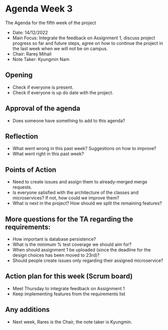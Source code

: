 # Agenda Week 3

The Agenda for the fifth week of the project

* Date: 14/12/2022
* Main Focus: Integrate the feedback on Assignment 1, discuss project progress so far and future steps, agree on how to continue the project in the last week when we will not be on campus.
* Chair: Rareș Mihail
* Note Taker: Kyungmin Nam

## Opening

* Check if everyone is present.
* Check if everyone is up do date with the project.

## Approval of the agenda

* Does someone have something to add to this agenda?

## Reflection

* What went wrong in this past week? Suggestions on how to improve?
* What went right in this past week?

## Points of Action

* Need to create issues and assign them to already-merged merge requests.
* Is everyone satisfied with the architecture of the classes and microservices? If not, how could we improve them?
* What is next in the project? How should we split the remaining features?


## More questions for the TA regarding the requirements:
* How important is database persistence?
* What is the minimum % test coverage we should aim for?
* When should assignment 1 be uploaded (since the deadline for the design choices has been moved to 23rd)?
* Should people create issues only regarding their assigned microservice?


## Action plan for this week (Scrum board)

* Meet Thursday to integrate feedback on Assignment 1
* Keep implementing features from the requirements list

## Any additions

* Next week, Rares is the Chair, the note taker is Kyungmin.

